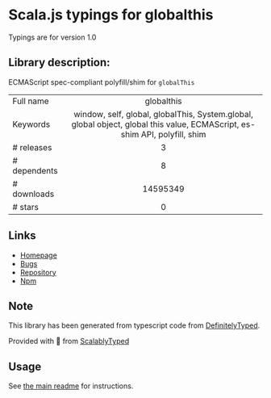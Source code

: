 
# Scala.js typings for globalthis

Typings are for version 1.0

## Library description:
ECMAScript spec-compliant polyfill/shim for `globalThis`

|                    |                 |
| ------------------ | :-------------: |
| Full name          | globalthis |
| Keywords           | window, self, global, globalThis, System.global, global object, global this value, ECMAScript, es-shim API, polyfill, shim |
| # releases         | 3 |
| # dependents       | 8 |
| # downloads        | 14595349 |
| # stars            | 0 |

## Links
- [Homepage](https://github.com/ljharb/System.global#readme)
- [Bugs](https://github.com/ljharb/System.global/issues)
- [Repository](https://github.com/ljharb/System.global)
- [Npm](https://www.npmjs.com/package/globalthis)
    


## Note
This library has been generated from typescript code from [DefinitelyTyped](https://definitelytyped.org).

Provided with :purple_heart: from [ScalablyTyped](https://github.com/oyvindberg/ScalablyTyped)

## Usage
See [the main readme](../../readme.md) for instructions.


